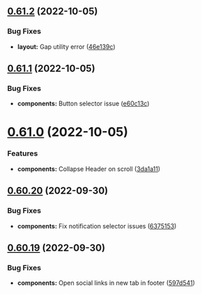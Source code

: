 ## [0.61.2](https://github.com/jacecotton/tcds/compare/v0.61.1...v0.61.2) (2022-10-05)


### Bug Fixes

* **layout:** Gap utility error ([46e139c](https://github.com/jacecotton/tcds/commit/46e139c3b73f320ec9e7489096815bc63f6c1504))



## [0.61.1](https://github.com/jacecotton/tcds/compare/v0.61.0...v0.61.1) (2022-10-05)


### Bug Fixes

* **components:** Button selector issue ([e60c13c](https://github.com/jacecotton/tcds/commit/e60c13ca8265994a7fa4754b4d85873ce4074c50))



# [0.61.0](https://github.com/jacecotton/tcds/compare/v0.60.20...v0.61.0) (2022-10-05)


### Features

* **components:** Collapse Header on scroll ([3da1a11](https://github.com/jacecotton/tcds/commit/3da1a117ae6afa090e93c281fc2ab9f7c11c1507))



## [0.60.20](https://github.com/jacecotton/tcds/compare/v0.60.19...v0.60.20) (2022-09-30)


### Bug Fixes

* **components:** Fix notification selector issues ([6375153](https://github.com/jacecotton/tcds/commit/6375153be82cff543488ab1ae3fa0224ad332c2c))



## [0.60.19](https://github.com/jacecotton/tcds/compare/v0.60.18...v0.60.19) (2022-09-30)


### Bug Fixes

* **components:** Open social links in new tab in footer ([597d541](https://github.com/jacecotton/tcds/commit/597d541c6d4879ce9a7c2a70357403d884ee8745))



